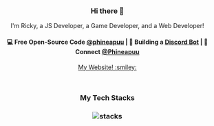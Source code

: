 <h3 align="center"> Hi there 👋</h3>


<p align="center">
I'm Ricky, a JS Developer, a Game Developer, and a Web Developer!
</p>

<h4 align="center">
💻 Free Open-Source Code <a href="https://github.com/phineapuu">@phineapuu</a> | 🌱 Building a <a href="https://discord.gg/MEvXFCRC9V">Discord Bot</a> | 💬 Connect <a href="https://twitter.com/PhineApuu">@Phineapuu</a>
</h4>
<p  align="center">
<a href="https://riiickyy.js.org">My Website! :smiley: </a>
</p>

<br/>
<h3 align="center">
My Tech Stacks
</h3>

<h3 align="center">
<img src="https://raw.githubusercontent.com/akasrai/akasrai/master/assets/stack-hills.svg" alt="stacks"/>
</h3>
